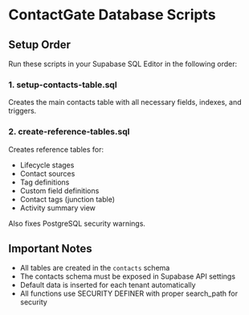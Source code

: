 # ContactGate Database Scripts

## Setup Order

Run these scripts in your Supabase SQL Editor in the following order:

### 1. setup-contacts-table.sql
Creates the main contacts table with all necessary fields, indexes, and triggers.

### 2. create-reference-tables.sql
Creates reference tables for:
- Lifecycle stages
- Contact sources
- Tag definitions
- Custom field definitions
- Contact tags (junction table)
- Activity summary view

Also fixes PostgreSQL security warnings.

## Important Notes

- All tables are created in the `contacts` schema
- The contacts schema must be exposed in Supabase API settings
- Default data is inserted for each tenant automatically
- All functions use SECURITY DEFINER with proper search_path for security
